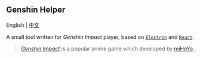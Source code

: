 ## Genshin Helper

English | [中文](README-zh_CN.md)

A small tool written for _Genshin Impact_ player, based on [`Electron`](https://www.electronjs.org/) and [`React`](https://reactjs.org/).

> [_Genshin Impact_](https://genshin.hoyoverse.com/en/) is a popular anime game which developed by [miHoYo](https://www.mihoyo.com/en/).
